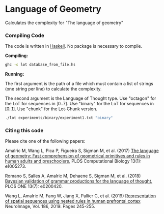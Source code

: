 # Language of Geometry

Calculates the complexity for "The language of geometry"

### Compiling Code
The code is written in [Haskell](https://www.haskell.org/downloads). No package is necessary to compile.

**Compiling:**
```sh
ghc -o lot database_from_file.hs
```

**Running:**

The first argument is the path of a file which must contain a list of strings (one string per line) to calculate the complexity.

The second argument is the Language of Thought type. Use "octagon" for the LoT for sequences in [0..7]. Use "binary" for the LoT for sequences in [0..1]. Use "chunk" for the Lot-Chunk version.

```sh
./lot experiments/binary/experiment1.txt "binary"
```

### Citing this code
Please cite one of the following papers:

Amalric M, Wang L, Pica P, Figueira S, Sigman M, et al. (2017) [The language of geometry: Fast comprehension of geometrical primitives and rules in human adults and preschoolers.](https://doi.org/10.1371/journal.pcbi.1005273) PLOS Computational Biology 13(1): e1005273.

Romano S, Salles A, Amalric M, Dehaene S, Sigman M, et al. (2018) [Bayesian validation of grammar productions for the language of thought.](https://doi.org/10.1371/journal.pone.0200420) PLOS ONE 13(7): e0200420.

Wang L, Amalric M, Fang W, Jiang X, Pallier C, et al. (2019) [Representation of spatial sequences using nested rules in human prefrontal cortex](https://doi.org/10.1016/j.neuroimage.2018.10.061) NeuroImage, Vol. 186, 2019. Pages 245-255.
